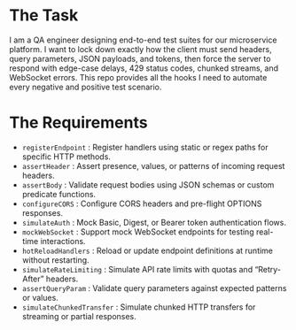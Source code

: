 # The Task

I am a QA engineer designing end-to-end test suites for our microservice platform. I want to lock down exactly how the client must send headers, query parameters, JSON payloads, and tokens, then force the server to respond with edge-case delays, 429 status codes, chunked streams, and WebSocket errors. This repo provides all the hooks I need to automate every negative and positive test scenario.

# The Requirements

* `registerEndpoint` : Register handlers using static or regex paths for specific HTTP methods.  
* `assertHeader` : Assert presence, values, or patterns of incoming request headers.  
* `assertBody` : Validate request bodies using JSON schemas or custom predicate functions.  
* `configureCORS` : Configure CORS headers and pre-flight OPTIONS responses.  
* `simulateAuth` : Mock Basic, Digest, or Bearer token authentication flows.  
* `mockWebSocket` : Support mock WebSocket endpoints for testing real-time interactions.  
* `hotReloadHandlers` : Reload or update endpoint definitions at runtime without restarting.  
* `simulateRateLimiting` : Simulate API rate limits with quotas and “Retry-After” headers.  
* `assertQueryParam` : Validate query parameters against expected patterns or values.  
* `simulateChunkedTransfer` : Simulate chunked HTTP transfers for streaming or partial responses.  
